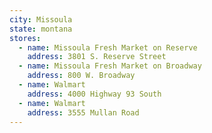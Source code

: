 ```yaml
---
city: Missoula
state: montana
stores:
  - name: Missoula Fresh Market on Reserve
    address: 3801 S. Reserve Street
  - name: Missoula Fresh Market on Broadway
    address: 800 W. Broadway
  - name: Walmart
    address: 4000 Highway 93 South
  - name: Walmart
    address: 3555 Mullan Road
---
```


